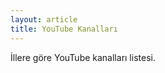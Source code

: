 ```yaml
---
layout: article
title: YouTube Kanalları
---
```


İllere göre YouTube kanalları listesi.

<script>
var data={
    '34': [
        {
            title: 'Mesut Süre',
            url: 'https://www.youtube.com/channel/UCTt2BJHpHqiDDUE4eMkUIvg'
        },
        {
            title: 'Santral Kumpanya',
            url: 'https://www.youtube.com/user/santralkumpanya'
        }
    ],
    '06': [
        {
            title: 'İrfan Değirmenci',
            url: 'https://www.youtube.com/channel/UCSQoLoVkRKf-UfCPysLk6dg'
        }
    ],
    '22': [
        {
            title: 'Olcay Bayram',
            url: 'https://www.youtube.com/c/OlcayBayramOM'
        }
    ]
};
</script>
